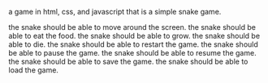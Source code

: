 a game in html, css, and javascript that is a simple snake game.

the snake should be able to move around the screen.
the snake should be able to eat the food.
the snake should be able to grow.
the snake should be able to die.
the snake should be able to restart the game.
the snake should be able to pause the game.
the snake should be able to resume the game.
the snake should be able to save the game.
the snake should be able to load the game.